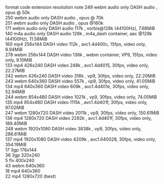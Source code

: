 format code extension resolution note
249 webm audio only DASH audio , opus @ 50k  
250 webm audio only DASH audio , opus @ 70k  
251 webm audio only DASH audio , opus @160k  
171 webm audio only DASH audio 117k , vorbis@128k (44100Hz), 7.68MiB  
140 m4a audio only DASH audio 128k , m4a_dash container, aac @128k (44100Hz), 11.58MiB  
160 mp4 256x144 DASH video 112k , avc1.4d400c, 15fps, video only, 9.94MiB  
278 webm 256x144 DASH video 136k , webm container, VP9, 15fps, video only, 9.10MiB  
133 mp4 426x240 DASH video 248k , avc1.4d4015, 30fps, video only, 22.27MiB  
242 webm 426x240 DASH video 316k , vp9, 30fps, video only, 22.20MiB  
243 webm 640x360 DASH video 557k , vp9, 30fps, video only, 41.05MiB  
134 mp4 640x360 DASH video 609k , avc1.4d401e, 30fps, video only, 52.94MiB  
244 webm 854x480 DASH video 1021k , vp9, 30fps, video only, 74.05MiB  
135 mp4 854x480 DASH video 1115k , avc1.4d401f, 30fps, video only, 97.02MiB  
247 webm 1280x720 DASH video 2011k , vp9, 30fps, video only, 150.61MiB  
136 mp4 1280x720 DASH video 2282k , avc1.4d401f, 30fps, video only, 189.40MiB  
248 webm 1920x1080 DASH video 3838k , vp9, 30fps, video only, 286.61MiB  
137 mp4 1920x1080 DASH video 4209k , avc1.640028, 30fps, video only, 354.19MiB  
17 3gp 176x144  
36 3gp 320x240  
5 flv 400x240  
43 webm 640x360  
18 mp4 640x360  
22 mp4 1280x720 (best)

